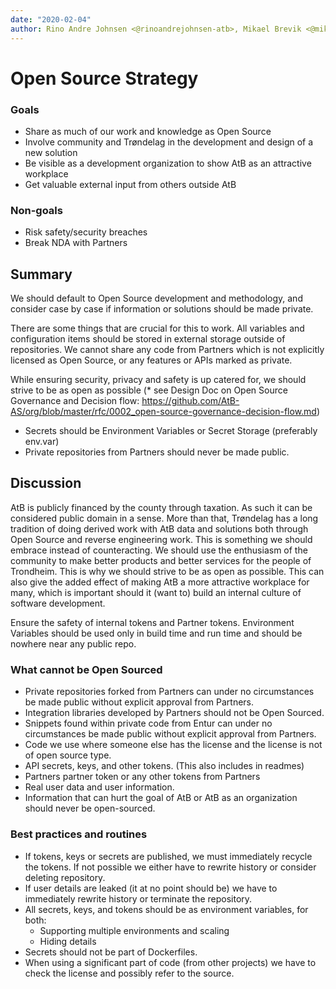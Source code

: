 ```yaml
---
date: "2020-02-04"
author: Rino Andre Johnsen <@rinoandrejohnsen-atb>, Mikael Brevik <@mikaelbr>
---
```


# Open Source Strategy

### Goals

- Share as much of our work and knowledge as Open Source
- Involve community and Trøndelag in the development and design of a new
  solution
- Be visible as a development organization to show AtB as an attractive
  workplace
- Get valuable external input from others outside AtB

### Non-goals

- Risk safety/security breaches
- Break NDA with Partners

## Summary

We should default to Open Source development and methodology, and consider case
by case if information or solutions should be made private.

There are some things that are crucial for this to work. All variables and
configuration items should be stored in external storage outside of
repositories. We cannot share any code from Partners which is not explicitly
licensed as Open Source, or any features or APIs marked as private.

While ensuring security, privacy and safety is up catered for, we should strive
to be as open as possible (\* see Design Doc on Open Source Governance and
Decision flow:
https://github.com/AtB-AS/org/blob/master/rfc/0002_open-source-governance-decision-flow.md)

- Secrets should be Environment Variables or Secret Storage (preferably env.var)
- Private repositories from Partners should never be made public.

## Discussion

AtB is publicly financed by the county through taxation. As such it can be
considered public domain in a sense. More than that, Trøndelag has a long
tradition of doing derived work with AtB data and solutions both through Open
Source and reverse engineering work. This is something we should embrace instead
of counteracting. We should use the enthusiasm of the community to make better
products and better services for the people of Trondheim. This is why we should
strive to be as open as possible. This can also give the added effect of making
AtB a more attractive workplace for many, which is important should it (want to)
build an internal culture of software development.

Ensure the safety of internal tokens and Partner tokens. Environment Variables
should be used only in build time and run time and should be nowhere near any
public repo.

### What cannot be Open Sourced

- Private repositories forked from Partners can under no circumstances be made
  public without explicit approval from Partners.
- Integration libraries developed by Partners should not be Open Sourced.
- Snippets found within private code from Entur can under no circumstances be
  made public without explicit approval from Partners.
- Code we use where someone else has the license and the license is not of open
  source type.
- API secrets, keys, and other tokens. (This also includes in readmes)
- Partners partner token or any other tokens from Partners
- Real user data and user information.
- Information that can hurt the goal of AtB or AtB as an organization should
  never be open-sourced.

### Best practices and routines

- If tokens, keys or secrets are published, we must immediately recycle the
  tokens. If not possible we either have to rewrite history or consider deleting
  repository.
- If user details are leaked (it at no point should be) we have to immediately
  rewrite history or terminate the repository.
- All secrets, keys, and tokens should be as environment variables, for both:
  - Supporting multiple environments and scaling
  - Hiding details
- Secrets should not be part of Dockerfiles.
- When using a significant part of code (from other projects) we have to check
  the license and possibly refer to the source.
